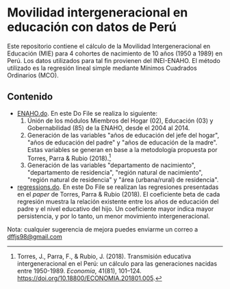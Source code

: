 # Movilidad intergeneracional en educación con datos de Perú
Este repositorio contiene el cálculo de la Movilidad Intergeneracional en Educación (MIE) para 4 cohortes de nacimiento de 10 años (1950 a 1989) en Perú. Los datos utilizados para tal fin provienen del INEI-ENAHO. El método utilizado es la regresión lineal simple mediante Mínimos Cuadrados Ordinarios (MCO).

## Contenido
- [ENAHO.do](/ENAHO.do). En este Do File se realiza lo siguiente:
  1. Únión de los módulos Miembros del Hogar (02), Educación (03) y Gobernabilidad (85) de la ENAHO, desde el 2004 al 2014.
  2. Generación de las variables "años de educación del jefe del hogar", "años de educación del padre" y "años de educación de la madre". Estas variables se generan
     en base a la metodología propuesta por Torres, Parra & Rubio (2018).[^1]
  3. Generación de las variables "departamento de nacimiento", "departamento de residencia", "región natural de nacimiento", "región natural de residencia" y "área
     (urbana/rural) de residencia".
- [regressions.do](/regressions.do). En este Do File se realizan las regresiones presentadas en el *paper* de Torres, Parra & Rubio (2018). El coeficiente beta de cada regresión muestra la relación existente entre los años de educación del padre y el nivel educativo del hijo. Un coeficiente mayor indica  mayor  persistencia,  y  por  lo  tanto,  un  menor  movimiento    intergeneracional.

Nota: cualquier sugerencia de mejora puedes enviarme un correo a dffjs98@gmail.com

[^1]: Torres, J., Parra, F., & Rubio, J. (2018). Transmisión educativa intergeneracional en el Perú: un cálculo para las generaciones nacidas entre 1950-1989. *Economía*, 41(81), 101–124. https://doi.org/10.18800/ECONOMIA.201801.005.
